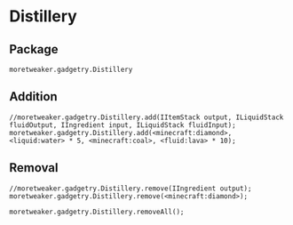 # Distillery

## Package
`moretweaker.gadgetry.Distillery`

## Addition

```zenscript
//moretweaker.gadgetry.Distillery.add(IItemStack output, ILiquidStack fluidOutput, IIngredient input, ILiquidStack fluidInput);
moretweaker.gadgetry.Distillery.add(<minecraft:diamond>, <liquid:water> * 5, <minecraft:coal>, <fluid:lava> * 10);
```

## Removal

```zenscript
//moretweaker.gadgetry.Distillery.remove(IIngredient output);
moretweaker.gadgetry.Distillery.remove(<minecraft:diamond>);

moretweaker.gadgetry.Distillery.removeAll();
```